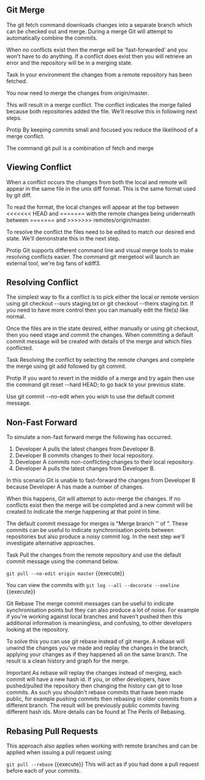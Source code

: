 ## Git Merge
The git fetch command downloads changes into a separate branch which can be checked out and merge. During a merge Git will attempt to automatically combine the commits.

When no conflicts exist then the merge will be 'fast-forwarded' and you won't have to do anything. If a conflict does exist then you will retrieve an error and the repository will be in a merging state.

Task
In your environment the changes from a remote repository has been fetched.

You now need to merge the changes from origin/master.

This will result in a merge conflict. The conflict indicates the merge failed because both repositories added the file. We'll resolve this in following next steps.


Protip
By keeping commits small and focused you reduce the likelihood of a merge conflict.

The command git pull is a combination of fetch and merge


## Viewing Conflict

When a conflict occurs the changes from both the local and remote will appear in the same file in the unix diff format. This is the same format used by git diff.

To read the format, the local changes will appear at the top between <<<<<<< HEAD and ======= with the remote changes being underneath between ======= and >>>>>>> remotes/origin/master.

To resolve the conflict the files need to be edited to match our desired end state. We'll demonstrate this in the next step.

Protip
Git supports different command line and visual merge tools to make resolving conflicts easier. The command git mergetool will launch an external tool, we're big fans of kdiff3.


## Resolving Conflict

The simplest way to fix a conflict is to pick either the local or remote version using git checkout --ours staging.txt or git checkout --theirs staging.txt. If you need to have more control then you can manually edit the file(s) like normal.

Once the files are in the state desired, either manually or using git checkout, then you need stage and commit the changes. When committing a default commit message will be created with details of the merge and which files conflicted.

Task
Resolving the conflict by selecting the remote changes and complete the merge using git add followed by git commit.

Protip
If you want to revert in the middle of a merge and try again then use the command git reset --hard HEAD; to go back to your previous state.


Use git commit --no-edit when you wish to use the default commit message.


## Non-Fast Forward

To simulate a non-fast forward merge the following has occurred.

1) Developer A pulls the latest changes from Developer B.
2) Developer B commits changes to their local repository.
3) Developer A commits non-conflicting changes to their local repository.
4) Developer A pulls the latest changes from Developer B.

In this scenario Git is unable to fast-forward the changes from Developer B because Developer A has made a number of changes.

When this happens, Git will attempt to auto-merge the changes. If no conflicts exist then the merge will be completed and a new commit will be created to indicate the merge happening at that point in time.

The default commit message for merges is "Merge branch '' of ". These commits can be useful to indicate synchronisation points between repositories but also produce a noisy commit log. In the next step we'll investigate alternative approaches.


Task
Pull the changes from the remote repository and use the default commit message using the command below.

`git pull --no-edit origin master` {{execute}}

You can view the commits with `git log --all --decorate --oneline` {{execute}}


Git Rebase
The merge commit messages can be useful to indicate synchronisation points but they can also produce a lot of noise. For example if you're working against local branches and haven't pushed then this additional information is meaningless, and confusing, to other developers looking at the repository.

To solve this you can use git rebase instead of git merge. A rebase will unwind the changes you've made and replay the changes in the branch, applying your changes as if they happened all on the same branch. The result is a clean history and graph for the merge.

Important As rebase will replay the changes instead of merging, each commit will have a new hash id. If you, or other developers, have pushed/pulled the repository then changing the history can git to lose commits. As such you shouldn't rebase commits that have been made public, for example pushing commits then rebasing in older commits from a different branch. The result will be previously public commits having different hash ids. More details can be found at The Perils of Rebasing.


## Rebasing Pull Requests
This approach also applies when working with remote branches and can be applied when issuing a pull request using:

`git pull --rebase` {{execute}}
This will act as if you had done a pull request before each of your commits.



